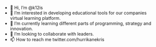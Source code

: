 - 👋 Hi, I’m @k12is
- 👀 I’m interested in developing educational tools for our companies virtual learning platform.
- 🌱 I’m currently learning different parts of programming, strategy and innovation.
- 💞️ I’m looking to collaborate with leaders.
- 📫 How to reach me twitter.com/hurrikanekris 

<!---
k12is/k12is is a ✨ special ✨ repository because its `README.md` (this file) appears on your GitHub profile.
You can click the Preview link to take a look at your changes.
--->
